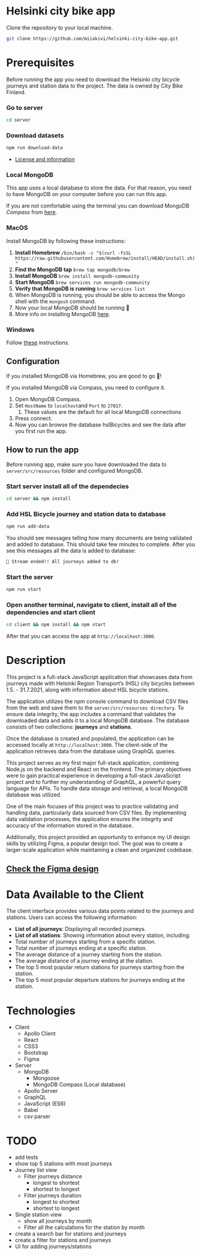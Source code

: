 # Helsinki city bike app

Clone the repository to your local machine.

```bash
git clone https://github.com/miiakivi/helsinki-city-bike-app.git
```

# Prerequisites
Before running the app you need to download the Helsinki city bicycle journeys and station data to the project. The data is owned by City Bike Finland.

### Go to server

```bash
cd server
```

### Download datasets 

```bash
npm run download-data
```

- [License and information](https://www.avoindata.fi/data/en/dataset/hsl-n-kaupunkipyoraasemat/resource/a23eef3a-cc40-4608-8aa2-c730d17e8902)

### Local MongoDB
This app uses a local database to store the data. For that reason, you need to have MongoDB on your computer before 
you can run this app.  

If you are not comfortable using the terminal you can download MongoDB _Compass_ from [here](https://www.mongodb.com/download-center/compass).

### MacOS
Install MongoDB by following these instructions:

1. **Install Homebrew** `/bin/bash -c "$(curl -fsSL https://raw.githubusercontent.com/Homebrew/install/HEAD/install.sh)"`
2. **Find the MongoDB tap** `brew tap mongodb/brew`
3. **Install MongoDB** `brew install mongodb-community`
4. **Start MongoDB** `brew services run mongodb-community`
5. **Verify that MongoDB is running** `brew services list`
6. When MongoDB is running, you should be able to access the Mongo shell with the `mongosh` command.
7. Now your local MongoDB should be running 🎉
8. More info on installing MongoDB [here](https://zellwk.com/blog/install-mongodb/).

### Windows
Follow [these](https://treehouse.github.io/installation-guides/windows/mongo-windows.html) instructions.

## Configuration

If you installed MongoDB via Homebrew, you are good to go 🎉!

If you installed MongoDB via Compass, you need to configure it.
1. Open MongoDB Compass.
2. Set `HostName` to `localhost`and `Port` to `27017`.
   1. These values are the default for all local MongoDB connections
3. Press connect.
4. Now you can browse the database hslBicycles and see the data after you first run the app.

## How to run the app

Before running app, make sure you have downloaded the data to `server/src/resources` folder and configured MongoDB.


### Start server install all of the dependecies

```bash
cd server && npm install
```

### Add HSL Bicycle journey and station data to database

```bash
npm run add-data
```
You should see messages telling how many documents are being validated and added to database. 
This should take few minutes to complete. 
After you see this messages all the data is added to database:

```bash
🎊 Stream ended!! All journeys added to db!
```

### Start the server
```bash
npm run start
```

### Open another terminal, navigate to client, install all of the dependencies and start client

```bash
cd client && npm install && npm start
```
After that you can access the app at `http://localhost:3000`.


# Description
This project is a full-stack JavaScript application that showcases data from journeys made with Helsinki Region Transport’s (HSL) city bicycles between 1.5. - 31.7.2021, along with information about HSL bicycle stations. 

The application utilizes the npm console command to download CSV files from the web and save them to the `server/src/resources directory`. To ensure data integrity, the app includes a command that validates the downloaded data and adds it to a local MongoDB database. The database consists of two collections: **journeys** and **stations**.

Once the database is created and populated, the application can be accessed locally at `http://localhost:3000`. The client-side of the application retrieves data from the database using GraphQL queries.

This project serves as my first major full-stack application, combining Node.js on the backend and React on the frontend. The primary objectives were to gain practical experience in developing a full-stack JavaScript project and to further my understanding of GraphQL, a powerful query language for APIs. To handle data storage and retrieval, a local MongoDB database was utilized.

One of the main focuses of this project was to practice validating and handling data, particularly data sourced from CSV files. By implementing data validation processes, the application ensures the integrity and accuracy of the information stored in the database.

Additionally, this project provided an opportunity to enhance my UI design skills by utilizing Figma, a popular design tool. The goal was to create a larger-scale application while maintaining a clean and organized codebase.

## [Check the Figma design](https://www.figma.com/file/SYowhuPeCasVdhQwBlak7c/hsl-bicycle-app?type=design&node-id=0%3A1&t=1liz1qXOwoUYa3GN-1)
# Data Available to the Client
The client interface provides various data points related to the journeys and stations. Users can access the following information:

- **List of all journeys**: Displaying all recorded journeys.
- **List of all stations**: Showing information about every station, including:
- Total number of journeys starting from a specific station.
- Total number of journeys ending at a specific station.
- The average distance of a journey starting from the station.
- The average distance of a journey ending at the station.
- The top 5 most popular return stations for journeys starting from the station.
- The top 5 most popular departure stations for journeys ending at the station.

# Technologies
- Client
  - Apollo Client
  - React
  - CSS3
  - Bootstrap
  - Figma
- Server
  - MongoDB
      - Mongoose
      - MongoDB Compass (Local database)
  - Apollo Server
  - GraphQL
  - JavaScript (ES6)
  - Babel
  - csv parser

# TODO
- add tests
- show top 5 stations with most journeys
- Journey list view
  - Filter journeys distance
    - longest to shortest
    - shortest to longest
  - Filter journeys duration
    - longest to shortest
    - shortest to longest
- Single station view
  - show all journeys by month
  - Filter all the calculations for the station by month
- create a search bar for stations and journeys
- create a filter for stations and journeys
- UI for adding journeys/stations
  
